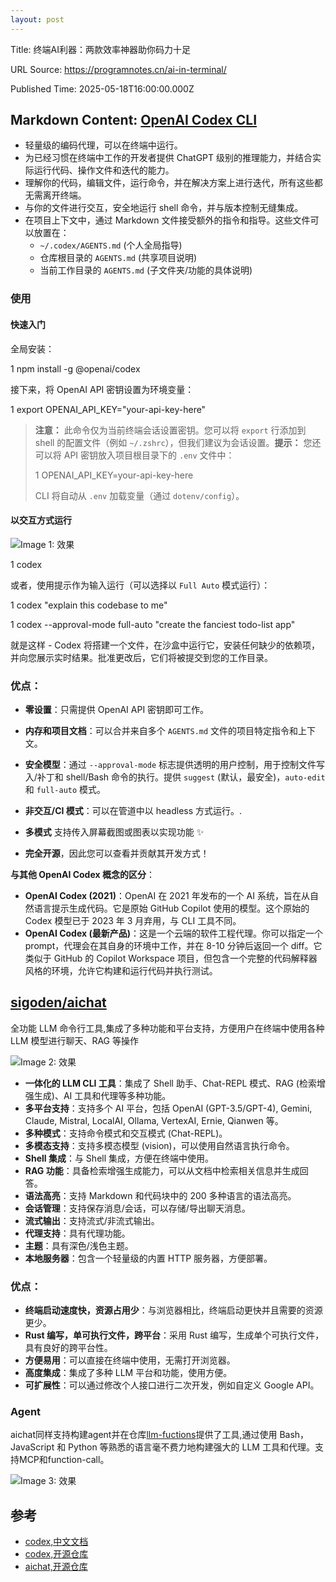```yaml
---
layout: post
---
```

Title: 终端AI利器：两款效率神器助你码力十足

URL Source: https://programnotes.cn/ai-in-terminal/

Published Time: 2025-05-18T16:00:00.000Z

Markdown Content:
[](https://programnotes.cn/ai-in-terminal/#OpenAI-Codex-CLI "OpenAI Codex CLI")[OpenAI Codex CLI](https://github.com/openai/codex)
----------------------------------------------------------------------------------------------------------------------------------

*   轻量级的编码代理，可以在终端中运行。
*   为已经习惯在终端中工作的开发者提供 ChatGPT 级别的推理能力，并结合实际运行代码、操作文件和迭代的能力。
*   理解你的代码，编辑文件，运行命令，并在解决方案上进行迭代，所有这些都无需离开终端。
*   与你的文件进行交互，安全地运行 shell 命令，并与版本控制无缝集成。
*   在项目上下文中，通过 Markdown 文件接受额外的指令和指导。这些文件可以放置在：
    *   `~/.codex/AGENTS.md` (个人全局指导)
    *   仓库根目录的 `AGENTS.md` (共享项目说明)
    *   当前工作目录的 `AGENTS.md` (子文件夹/功能的具体说明)

### [](https://programnotes.cn/ai-in-terminal/#%E4%BD%BF%E7%94%A8 "使用")使用

#### [](https://programnotes.cn/ai-in-terminal/#%E5%BF%AB%E9%80%9F%E5%85%A5%E9%97%A8 "快速入门")快速入门

全局安装：

1 npm install -g @openai/codex

接下来，将 OpenAI API 密钥设置为环境变量：

1 export OPENAI_API_KEY="your-api-key-here"

> **注意：** 此命令仅为当前终端会话设置密钥。您可以将 `export` 行添加到 shell 的配置文件（例如 `~/.zshrc`），但我们建议为会话设置。**提示：** 您还可以将 API 密钥放入项目根目录下的 `.env` 文件中：
> 
> 
> 
> 1 OPENAI_API_KEY=your-api-key-here
> 
> 
> CLI 将自动从 `.env` 加载变量（通过 `dotenv/config`）。

#### [](https://programnotes.cn/ai-in-terminal/#%E4%BB%A5%E4%BA%A4%E4%BA%92%E6%96%B9%E5%BC%8F%E8%BF%90%E8%A1%8C "以交互方式运行")以交互方式运行

![Image 1: 效果](https://ai.programnotes.cn/img/ai/codex.gif)

1 codex

或者，使用提示作为输入运行（可以选择以 `Full Auto` 模式运行）：

1 codex "explain this codebase to me"

1 codex --approval-mode full-auto "create the fanciest todo-list app"

就是这样 - Codex 将搭建一个文件，在沙盒中运行它，安装任何缺少的依赖项，并向您展示实时结果。批准更改后，它们将被提交到您的工作目录。

### [](https://programnotes.cn/ai-in-terminal/#%E4%BC%98%E7%82%B9%EF%BC%9A "优点：")优点：

*   **零设置**：只需提供 OpenAI API 密钥即可工作。

*   **内存和项目文档**：可以合并来自多个 `AGENTS.md` 文件的项目特定指令和上下文。

*   **安全模型**：通过 `--approval-mode` 标志提供透明的用户控制，用于控制文件写入/补丁和 shell/Bash 命令的执行。提供 `suggest` (默认，最安全)，`auto-edit` 和 `full-auto` 模式。

*   **非交互/CI 模式**：可以在管道中以 headless 方式运行。.

*   **多模式** 支持传入屏幕截图或图表以实现功能 ✨

*   **完全开源**，因此您可以查看并贡献其开发方式！

**与其他 OpenAI Codex 概念的区分**：

*   **OpenAI Codex (2021)**：OpenAI 在 2021 年发布的一个 AI 系统，旨在从自然语言提示生成代码。它是原始 GitHub Copilot 使用的模型。这个原始的 Codex 模型已于 2023 年 3 月弃用，与 CLI 工具不同。
*   **OpenAI Codex (最新产品)**：这是一个云端的软件工程代理。你可以指定一个 prompt，代理会在其自身的环境中工作，并在 8-10 分钟后返回一个 diff。它类似于 GitHub 的 Copilot Workspace 项目，但包含一个完整的代码解释器风格的环境，允许它构建和运行代码并执行测试。

[](https://programnotes.cn/ai-in-terminal/#sigoden-aichat "sigoden/aichat")[sigoden/aichat](https://github.com/sigoden/aichat)
------------------------------------------------------------------------------------------------------------------------------

全功能 LLM 命令行工具,集成了多种功能和平台支持，方便用户在终端中使用各种 LLM 模型进行聊天、RAG 等操作

![Image 2: 效果](https://ai.programnotes.cn/img/aichat/aichat.png)

*   **一体化的 LLM CLI 工具**：集成了 Shell 助手、Chat-REPL 模式、RAG (检索增强生成)、AI 工具和代理等多种功能。
*   **多平台支持**：支持多个 AI 平台，包括 OpenAI (GPT-3.5/GPT-4), Gemini, Claude, Mistral, LocalAI, Ollama, VertexAI, Ernie, Qianwen 等。
*   **多种模式**：支持命令模式和交互模式 (Chat-REPL)。
*   **多模态支持**：支持多模态模型 (vision)，可以使用自然语言执行命令。
*   **Shell 集成**：与 Shell 集成，方便在终端中使用。
*   **RAG 功能**：具备检索增强生成能力，可以从文档中检索相关信息并生成回答。
*   **语法高亮**：支持 Markdown 和代码块中的 200 多种语言的语法高亮。
*   **会话管理**：支持保存消息/会话，可以存储/导出聊天消息。
*   **流式输出**：支持流式/非流式输出。
*   **代理支持**：具有代理功能。
*   **主题**：具有深色/浅色主题。
*   **本地服务器**：包含一个轻量级的内置 HTTP 服务器，方便部署。

### [](https://programnotes.cn/ai-in-terminal/#%E4%BC%98%E7%82%B9%EF%BC%9A-1 "优点：")优点：

*   **终端启动速度快，资源占用少**：与浏览器相比，终端启动更快并且需要的资源更少。
*   **Rust 编写，单可执行文件，跨平台**：采用 Rust 编写，生成单个可执行文件，具有良好的跨平台性。
*   **方便易用**：可以直接在终端中使用，无需打开浏览器。
*   **高度集成**：集成了多种 LLM 平台和功能，使用方便。
*   **可扩展性**：可以通过修改个人接口进行二次开发，例如自定义 Google API。

### [](https://programnotes.cn/ai-in-terminal/#Agent "Agent")Agent

aichat同样支持构建agent并在仓库[llm-fuctions](https://github.com/sigoden/llm-functions)提供了工具,通过使用 Bash，JavaScript 和 Python 等熟悉的语言毫不费力地构建强大的 LLM 工具和代理。支持MCP和function-call。

![Image 3: 效果](https://ai.programnotes.cn/img/aichat/aichat1.png)

[](https://programnotes.cn/ai-in-terminal/#%E5%8F%82%E8%80%83 "参考")参考
---------------------------------------------------------------------

*   [codex,中文文档](https://ai.programnotes.cn/p/openai-codex-cli%E7%BB%88%E7%AB%AF%E4%B8%AD%E7%9A%84%E8%BD%BB%E9%87%8F%E7%BA%A7%E7%BC%96%E7%A0%81%E5%8A%A9%E6%89%8B/)
*   [codex,开源仓库](https://github.com/openai/codex)
*   [aichat,开源仓库](https://github.com/sigoden/aichat)

